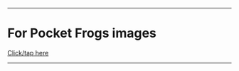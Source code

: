 
***

# For Pocket Frogs images

[Click/tap here](https://github.com/seanpm2001/SeansLifeArchive_Images_PocketFrogs)

***
